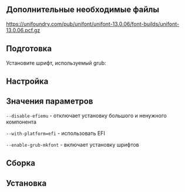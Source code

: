 <pkg :name="'grub'" instsize showsbu2></pkg>

## Дополнительные необходимые файлы

https://unifoundry.com/pub/unifont/unifont-13.0.06/font-builds/unifont-13.0.06.pcf.gz

## Подготовка

Установите шрифт, используемый grub:

<package-script :package="'grub'" :type="'prepare'"></package-script>

## Настройка

<package-script :package="'grub'" :type="'configure'"></package-script>

## Значения параметров

`--disable-efiemu` - отключает установку большого и ненужного компонента

`--with-platform=efi` - использовать EFI

`--enable-grub-mkfont` - включает установку шрифтов

## Сборка

<package-script :package="'grub'" :type="'build'"></package-script>

## Установка

<package-script :package="'grub'" :type="'install'"></package-script>

<script>
	new Vue({ el: '#main' })
</script>
